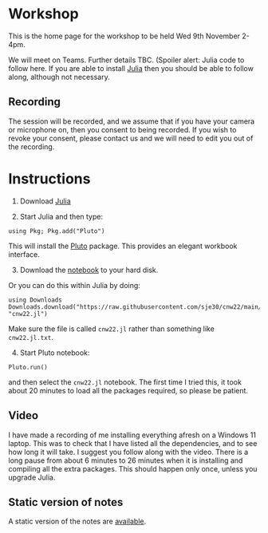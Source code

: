 # Workshop

This is the home page for the workshop to be held Wed 9th November 2-4pm.

We will meet on Teams.  Further details TBC.  (Spoiler alert: Julia
code to follow here.  If you are able to install
[Julia](https://julialang.org/downloads/) then you should be able to
follow along, although not necessary.


## Recording

The session will be recorded, and we assume that if you have your
camera or microphone on, then you consent to being recorded.  If you
wish to revoke your consent, please contact us and we will need to
edit you out of the recording.



# Instructions

1. Download [Julia](https://julialang.org/downloads/)

2. Start Julia and then type:

```
using Pkg; Pkg.add("Pluto")
```

This will install the [Pluto](https://github.com/fonsp/Pluto.jl)
package.  This provides an elegant workbook interface.

3. Download the
   [notebook](https://raw.githubusercontent.com/sje30/cnw22/main/cnw22.jl)
   to your  hard disk.

Or you can do this within Julia by doing:

```
using Downloads
Downloads.download("https://raw.githubusercontent.com/sje30/cnw22/main/cnw22.jl", "cnw22.jl")
```

Make sure the file is called `cnw22.jl` rather than something like
`cnw22.jl.txt`.

4. Start Pluto notebook:

```
Pluto.run()
```

and then select the `cnw22.jl` notebook.  The first time I tried this,
it took about 20 minutes to load all the packages required, so please
be patient.


## Video

I have made a recording of me installing everything afresh on a
Windows 11 laptop.  This was to check that I have listed all the
dependencies, and to see how long it will take.  I suggest you follow
along with the video.  There is a long pause from about 6 minutes to
26 minutes when it is installing and compiling all the extra packages.
This should happen only once, unless you upgrade Julia.

## Static version of notes

A static version of the notes are [available](cnw22.jl.html).
